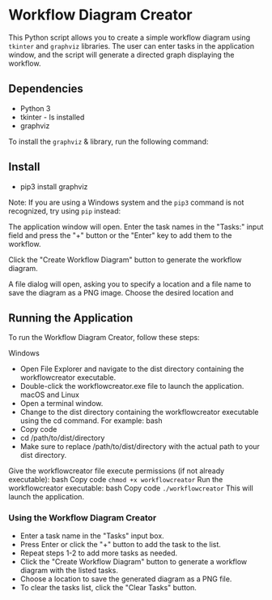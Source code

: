 # Workflow Diagram Creator

This Python script allows you to create a simple workflow diagram using `tkinter` and `graphviz` libraries. The user can enter tasks in the application window, and the script will generate a directed graph displaying the workflow.

## Dependencies

- Python 3
- tkinter - Is installed
- graphviz

To install the `graphviz` & library, run the following command:

## Install
- pip3 install graphviz

Note: If you are using a Windows system and the `pip3` command is not recognized, try using `pip` instead:

The application window will open. Enter the task names in the "Tasks:" input field and press the "+" button or the "Enter" key to add them to the workflow.

Click the "Create Workflow Diagram" button to generate the workflow diagram.

A file dialog will open, asking you to specify a location and a file name to save the diagram as a PNG image. Choose the desired location and

## Running the Application
To run the Workflow Diagram Creator, follow these steps:

Windows
- Open File Explorer and navigate to the dist directory containing the workflowcreator executable.
- Double-click the workflowcreator.exe file to launch the application.
macOS and Linux
- Open a terminal window.
- Change to the dist directory containing the workflowcreator executable using the cd command. For example:
bash
- Copy code
- cd /path/to/dist/directory
- Make sure to replace /path/to/dist/directory with the actual path to your dist directory.

Give the workflowcreator file execute permissions (if not already executable):
bash
Copy code
`chmod +x workflowcreator`
Run the workflowcreator executable:
bash
Copy code
`./workflowcreator`
This will launch the application.

### Using the Workflow Diagram Creator
- Enter a task name in the "Tasks" input box.
- Press Enter or click the "+" button to add the task to the list.
- Repeat steps 1-2 to add more tasks as needed.
- Click the "Create Workflow Diagram" button to generate a workflow diagram with the listed tasks.
- Choose a location to save the generated diagram as a PNG file.
- To clear the tasks list, click the "Clear Tasks" button.